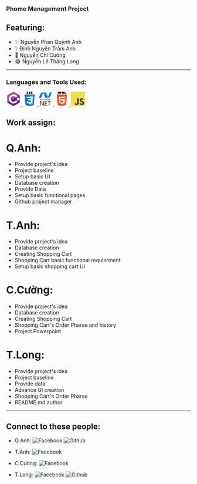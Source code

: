 ### Phome Management Project

## Featuring:

- ✨ Nguyễn Phan Quỳnh Anh
- ❔ Đinh Nguyễn Trâm Anh
- 👀 Nguyễn Chí Cường
- 😂 Nguyễn Lê Thăng Long

---

<h3 align="left">Languages and Tools Used:</h3>
<p align="left"> <a href="https://www.w3schools.com/cs/" target="_blank"> <img src="https://raw.githubusercontent.com/devicons/devicon/master/icons/csharp/csharp-original.svg" alt="csharp" width="40" height="40"/> </a> <a href="https://www.w3schools.com/css/" target="_blank"> <img src="https://raw.githubusercontent.com/devicons/devicon/master/icons/css3/css3-original-wordmark.svg" alt="css3" width="40" height="40"/> </a> <a href="https://dotnet.microsoft.com/" target="_blank"> <img src="https://raw.githubusercontent.com/devicons/devicon/master/icons/dot-net/dot-net-original-wordmark.svg" alt="dotnet" width="40" height="40"/> </a> <a href="https://www.w3.org/html/" target="_blank"> <img src="https://raw.githubusercontent.com/devicons/devicon/master/icons/html5/html5-original-wordmark.svg" alt="html5" width="40" height="40"/> </a> <a href="https://developer.mozilla.org/en-US/docs/Web/JavaScript" target="_blank"> <img src="https://raw.githubusercontent.com/devicons/devicon/master/icons/javascript/javascript-original.svg" alt="javascript" width="40" height="40"/> </a> </p

---

## Work assign:

# Q.Anh:
- Provide project's idea
- Project baseline
- Setup basic UI
- Database creation
- Provide Data
- Setup basic functional pages
- Github project manager

# T.Anh:
- Provide project's idea
- Database creation
- Creating Shopping Cart
- Shopping Cart basic functional requierment
- Setup basic shopping cart UI

# C.Cường:
- Provide project's idea
- Database creation
- Creating Shopping Cart
- Shopping Cart's Order Pharse and history
- Project Powerpoint

# T.Long:
- Provide project's idea
- Project baseline
- Provide data
- Advance UI creation
- Shopping Cart's Order Pharse
- README.md author

---

## Connect to these people:
- Q.Anh:
![Facebook](https://www.facebook.com/honeymoon0609)
![Github](https://github.com/quynhanh-kristen)
- T.Anh:
![Facebook](https://www.facebook.com/tramanh.nguyen.5283)

- C.Cường:
![Facebook](https://www.facebook.com/nguyenchi.cuong.92)

- T.Long:
![Facebook](https://www.facebook.com/long.hanto)
![Github](https://github.com/hantomi)